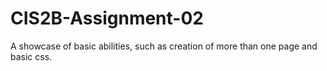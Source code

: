 # CIS2B-Assignment-02
A showcase of basic abilities, such as creation of more than one page and basic css.
